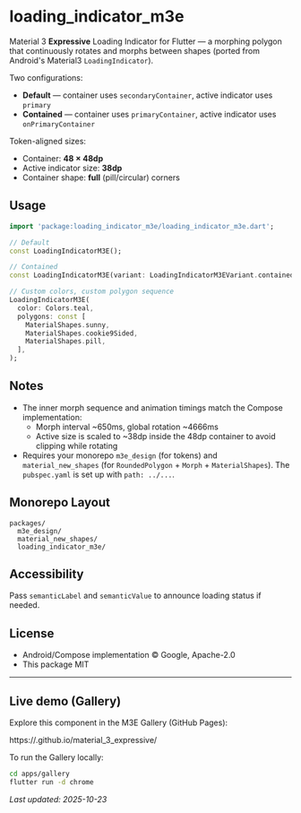 # loading_indicator_m3e

Material 3 **Expressive** Loading Indicator for Flutter — a morphing polygon that continuously rotates and morphs between shapes (ported from Android's Material3 `LoadingIndicator`).

Two configurations:
- **Default** — container uses `secondaryContainer`, active indicator uses `primary`
- **Contained** — container uses `primaryContainer`, active indicator uses `onPrimaryContainer`

Token-aligned sizes:
- Container: **48 × 48dp**
- Active indicator size: **38dp**
- Container shape: **full** (pill/circular) corners

## Usage

```dart
import 'package:loading_indicator_m3e/loading_indicator_m3e.dart';

// Default
const LoadingIndicatorM3E();

// Contained
const LoadingIndicatorM3E(variant: LoadingIndicatorM3EVariant.contained);

// Custom colors, custom polygon sequence
LoadingIndicatorM3E(
  color: Colors.teal,
  polygons: const [
    MaterialShapes.sunny,
    MaterialShapes.cookie9Sided,
    MaterialShapes.pill,
  ],
);
```

## Notes
- The inner morph sequence and animation timings match the Compose implementation:
  - Morph interval ~650ms, global rotation ~4666ms
  - Active size is scaled to ~38dp inside the 48dp container to avoid clipping while rotating
- Requires your monorepo `m3e_design` (for tokens) and `material_new_shapes` (for `RoundedPolygon` + `Morph` + `MaterialShapes`). The `pubspec.yaml` is set up with `path: ../...`.

## Monorepo Layout

```
packages/
  m3e_design/
  material_new_shapes/
  loading_indicator_m3e/
```

## Accessibility
Pass `semanticLabel` and `semanticValue` to announce loading status if needed.

## License
- Android/Compose implementation © Google, Apache-2.0
- This package MIT


---

## Live demo (Gallery)

Explore this component in the M3E Gallery (GitHub Pages):

https://<your-github-username>.github.io/material_3_expressive/

To run the Gallery locally:

```sh
cd apps/gallery
flutter run -d chrome
```

_Last updated: 2025-10-23_
